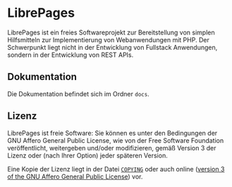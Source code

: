 # LibrePages
LibrePages ist ein freies Softwareprojekt zur Bereitstellung von simplen Hilfsmitteln zur Implementierung von Webanwendungen mit PHP.
Der Schwerpunkt liegt nicht in der Entwicklung von Fullstack Anwendungen, sondern in der Entwicklung von REST APIs.

## Dokumentation
Die Dokumentation befindet sich im Ordner `docs`.

## Lizenz
LibrePages ist freie Software: Sie können es unter den Bedingungen
der GNU Affero General Public License, wie von der Free Software Foundation
veröffentlicht, weitergeben und/oder modifizieren, gemäß Version 3 der Lizenz
oder (nach Ihrer Option) jeder späteren Version.

Eine Kopie der Lizenz liegt in der Datei [`COPYING`](./COPYING) oder auch online
([version 3 of the GNU Affero General Public License](https://www.gnu.org/licenses/agpl-3.0.en.html)) vor.